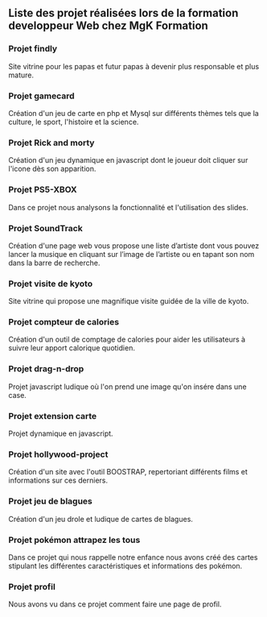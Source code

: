 ## Liste des projet réalisées lors de la formation developpeur Web chez MgK Formation

### Projet findly
Site vitrine pour les papas et futur papas à devenir plus responsable et plus mature.

### Projet gamecard
Création d'un jeu de carte en php et Mysql sur différents thèmes tels que la culture, le sport, l'histoire et la science.

### Projet Rick and morty
Création d'un jeu dynamique en javascript dont le joueur doit cliquer sur l'icone dès son apparition.

### Projet PS5-XBOX
Dans ce projet nous analysons la fonctionnalité et l'utilisation des slides.

### Projet SoundTrack
Création d'une page web vous propose une liste d’artiste dont vous pouvez lancer la musique en cliquant sur l’image de l’artiste ou en tapant son nom dans la barre de recherche.

### Projet visite de kyoto
Site vitrine qui propose une magnifique visite guidée de la ville de kyoto.

### Projet compteur de calories
Création d'un outil de comptage de calories pour aider les utilisateurs à suivre leur apport calorique quotidien. 

### Projet drag-n-drop
Projet javascript ludique où l'on prend une image qu'on insére dans une case. 

### Projet extension carte 
Projet dynamique en javascript.

### Projet hollywood-project
Création d'un site avec l'outil BOOSTRAP, repertoriant différents films et informations sur ces derniers.

### Projet jeu de blagues
Création d'un jeu drole et ludique de cartes de blagues.

### Projet pokémon attrapez les tous 
Dans ce projet qui nous rappelle notre enfance nous avons créé des cartes stipulant les différentes caractéristiques et informations des
pokémon.

### Projet profil
Nous avons vu dans ce projet comment faire une page de profil.
